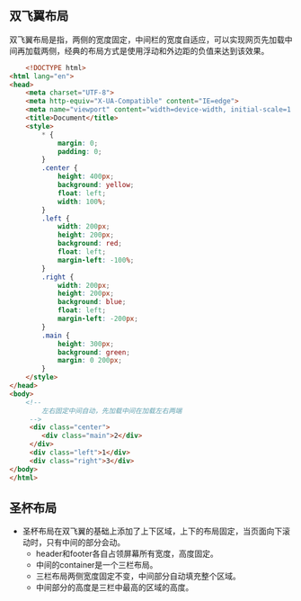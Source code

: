
## 双飞翼布局
双飞翼布局是指，两侧的宽度固定，中间栏的宽度自适应，可以实现网页先加载中间再加载两侧，经典的布局方式是使用浮动和外边距的负值来达到该效果。
```html
	<!DOCTYPE html>
<html lang="en">
<head>
    <meta charset="UTF-8">
    <meta http-equiv="X-UA-Compatible" content="IE=edge">
    <meta name="viewport" content="width=device-width, initial-scale=1.0">
    <title>Document</title>
    <style>
        * {
            margin: 0;
            padding: 0;
        }
        .center {
            height: 400px;
            background: yellow;
            float: left;
            width: 100%;
        }
        .left {
            width: 200px;
            height: 200px;
            background: red;
            float: left;
            margin-left: -100%;
        }
        .right {
            width: 200px;
            height: 200px;
            background: blue;
            float: left;
            margin-left: -200px;
        }
        .main {
            height: 300px;
            background: green;
            margin: 0 200px;
        }
    </style>
</head>
<body>
    <!-- 
        左右固定中间自动，先加载中间在加载左右两端
     -->
     <div class="center">
        <div class="main">2</div>
     </div>
     <div class="left">1</div>
     <div class="right">3</div>
</body>
</html>
```


## 圣杯布局
- 圣杯布局在双飞翼的基础上添加了上下区域，上下的布局固定，当页面向下滚动时，只有中间的部分会动。
	-   header和footer各自占领屏幕所有宽度，高度固定。
	-   中间的container是一个三栏布局。
	-   三栏布局两侧宽度固定不变，中间部分自动填充整个区域。
	-   中间部分的高度是三栏中最高的区域的高度。